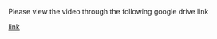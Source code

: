 Please view the video through the following google drive link

[link](https://drive.google.com/file/d/1ynupbcvwg8ortkMpHhp4mLEV_6ZMA4kh/view?usp=sharing)
